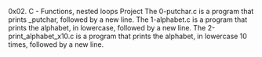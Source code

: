 0x02. C - Functions, nested loops Project
The 0-putchar.c is a program that prints _putchar, followed by a new line.
The 1-alphabet.c is a program that prints  the alphabet, in lowercase, followed by a new line.
The 2-print_alphabet_x10.c is a program that prints  the alphabet, in lowercase 10 times, followed by a new line.
